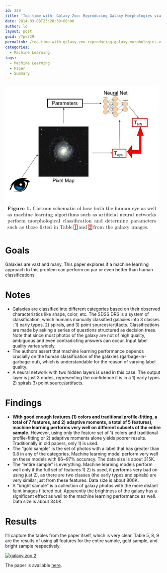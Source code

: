```yaml
---
id: 329
title: 'Tea time with: Galaxy Zoo: Reproducing Galaxy Morphologies via Machine Learning'
date: 2014-03-08T23:28:39+00:00
author: lo
layout: post
guid: /?p=329
permalink: /tea-time-with-galaxy-zoo-reproducing-galaxy-morphologies-via-machine-learning/
categories:
  - Machine Learning
tags:
  - Machine Learning
  - Paper
  - Summary
---
```

[<img class="aligncenter size-full wp-image-330" alt="galaxy zoo 1" src="/wp-content/uploads/2014/03/galaxy-zoo-1.png" width="492" height="471" />](/wp-content/uploads/2014/03/galaxy-zoo-1.png)

# Goals

Galaxies are vast and many. This paper explores if a machine learning approach to this problem can perform on par or even better than human classifications.

# Notes

  * Galaxies are classified into different categories based on their observed characteristics like shape, color, etc. The SDSS DR6 is a system of classification, which humans manually classified galaxies into 3 classes : 1) early types, 2) spirals, and 3) point sources/artifacts. Classifications are made by asking a series of questions structured as decision trees. Note that since most photos of the galaxy are not of high quality, ambiguous and even contradicting answers can occur. Input label quality varies widely.
  * The authors assert that machine learning performance depends crucially on the human classification of the galaxies (garbage-in-garbage-out), which is understandable for the reason of varying label quality.
  * A neural network with two hidden layers is used in this case. The output layer is just 3 nodes, representing the confidence it is in a 1) early types 2) spirals 3) point source/artifacts.

# Findings

  * **With good enough features (1) colors and traditional profile-fitting, a total of 7 features, and 2) adaptive moments, a total of 5 features), machine learning performs very well on different subsets of the entire sample.** However, using only the feature set of 1) colors and traditional profile-fitting or 2) adaptive moments alone yields poorer results. Traditionally in old papers, only 1) is used.
  * The &#8220;gold sample&#8221; is the set of photos with a label that has greater than 0.8 in any of the categories. Machine learning model perform very well on these models with 86~97% accuracy. The data size is about 315K.
  * The &#8220;entire sample&#8221; is everything. Machine learning models perform well only if the full set of features 1) 2) is used, it performs very bad on using just 2), as there are two classes (the early types and spirals) are very similar just from these features. Data size is about 800K.
  * A &#8220;bright sample&#8221; is a collection of galaxy photos with the more distant faint images filtered out. Apparently the brightness of the galaxy has a significant effect as well to the machine learning performance as well. Data size is about 340K.

# Results

I&#8217;ll capture the tables from the paper itself, which is very clear. Table 5, 8, 9 are the results of using all features for the entire sample, gold sample, and bright sample respectively.

[<img class="aligncenter size-medium wp-image-332" alt="galaxy zoo 2" src="/wp-content/uploads/2014/03/galaxy-zoo-2-580x390.png" width="580" height="390" srcset="/wp-content/uploads/2014/03/galaxy-zoo-2-580x390.png 580w, /wp-content/uploads/2014/03/galaxy-zoo-2-624x420.png 624w, /wp-content/uploads/2014/03/galaxy-zoo-2.png 882w" sizes="(max-width: 580px) 100vw, 580px" />](/wp-content/uploads/2014/03/galaxy-zoo-2.png)

<div>
</div>

The paper is available [here](http://arxiv.org/abs/0908.2033).

&nbsp;
